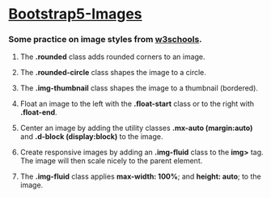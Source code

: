 # <h1><a href="https://www.w3schools.com/bootstrap5/bootstrap_images.php" target="_blank">Bootstrap5-Images</a></h1>
<h3>Some practice on image styles from <a href="https://www.w3schools.com/">w3schools</a>.</h3>

1) The <b>.rounded</b> class adds rounded corners to an image.

2) The <b>.rounded-circle</b> class shapes the image to a circle.

3) The <b>.img-thumbnail</b> class shapes the image to a thumbnail (bordered).

4) Float an image to the left with the <b>.float-start</b> class or to the right with <b>.float-end</b>.

5) Center an image by adding the utility classes <b>.mx-auto (margin:auto)</b> and <b>.d-block (display:block)</b> to the image.

6) Create responsive images by adding an <b>.img-fluid</b> class to the <b>img></b> tag. The image will then scale nicely to the parent element.

7) The <b>.img-fluid</b> class applies <b>max-width: 100%</b>; and <b>height: auto</b>; to the image.

